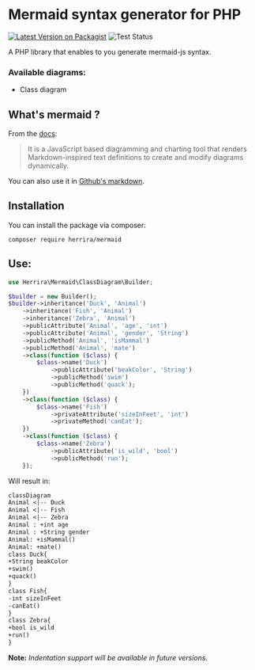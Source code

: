 # Mermaid syntax generator for PHP
[![Latest Version on Packagist](https://img.shields.io/packagist/v/herrira/mermaid)](https://packagist.org/packages/herrira/mermaid)
![Test Status](https://img.shields.io/github/workflow/status/ramyherrira/mermaid/Unit%20tests?label=tests)

A PHP library that enables to you generate mermaid-js syntax.
### Available diagrams:
 - Class diagram

## What's mermaid ?
From the [docs](https://mermaid-js.github.io/mermaid/#/):
> It is a JavaScript based diagramming and charting tool that renders Markdown-inspired text definitions to create and modify diagrams dynamically.

You can also use it in [Github's markdown](https://github.blog/2022-02-14-include-diagrams-markdown-files-mermaid/).

## Installation
You can install the package via composer:
```
composer require herrira/mermaid
```

## Use:

```php
use Herrira\Mermaid\ClassDiagram\Builder;

$builder = new Builder();
$builder->inheritance('Duck', 'Animal')
    ->inheritance('Fish', 'Animal')
    ->inheritance('Zebra', 'Animal')
    ->publicAttribute('Animal', 'age', 'int')
    ->publicAttribute('Animal', 'gender', 'String')
    ->publicMethod('Animal', 'isMammal')
    ->publicMethod('Animal', 'mate')
    ->class(function ($class) {
        $class->name('Duck')
            ->publicAttribute('beakColor', 'String')
            ->publicMethod('swim')
            ->publicMethod('quack');
    })
    ->class(function ($class) {
        $class->name('Fish')
            ->privateAttribute('sizeInFeet', 'int')
            ->privateMethod('canEat');
    })
    ->class(function ($class) {
        $class->name('Zebra')
            ->publicAttribute('is_wild', 'bool')
            ->publicMethod('run');
    });

```
Will result in:

```markdown
classDiagram
Animal <|-- Duck
Animal <|-- Fish
Animal <|-- Zebra
Animal : +int age
Animal : +String gender
Animal: +isMammal()
Animal: +mate()
class Duck{
+String beakColor
+swim()
+quack()
}
class Fish{
-int sizeInFeet
-canEat()
}
class Zebra{
+bool is_wild
+run()
}
```

**Note:** *Indentation support will be available in future versions.*